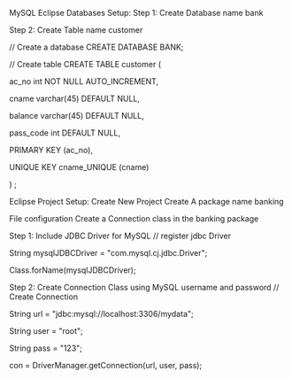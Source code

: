 MySQL
Eclipse
Databases Setup:
Step 1: Create Database name bank

Step 2: Create Table name customer

// Create a database CREATE DATABASE BANK;

// Create table CREATE TABLE customer (

ac_no int NOT NULL AUTO_INCREMENT,

cname varchar(45) DEFAULT NULL,

balance varchar(45) DEFAULT NULL,

pass_code int DEFAULT NULL,

PRIMARY KEY (ac_no),

UNIQUE KEY cname_UNIQUE (cname)

) ;

Eclipse Project Setup:
Create New Project Create A package name banking

File configuration
Create a Connection class in the banking package

Step 1: Include JDBC Driver for MySQL
// register jdbc Driver

String mysqlJDBCDriver = "com.mysql.cj.jdbc.Driver";

Class.forName(mysqlJDBCDriver);

Step 2: Create Connection Class using MySQL username and password
// Create Connection

String url = "jdbc:mysql://localhost:3306/mydata";

String user = "root";

String pass = "123";

con = DriverManager.getConnection(url, user, pass);